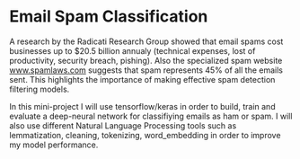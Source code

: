 # Email Spam Classification
A research by the Radicati Research Group showed that email spams cost businesses up to $20.5 billion annualy (technical expenses, lost of productivity, security breach, pishing). Also the specialized spam website www.spamlaws.com suggests that spam represents 45% of all the emails sent. This highlights the importance of making effective spam detection filtering models.

In this mini-project I will use tensorflow/keras in order to build, train and evaluate a deep-neural network for classifiying emails as ham or spam. I will also use different Natural Language Processing tools such as lemmatization, cleaning, tokenizing, word_embedding in order to improve my model performance.